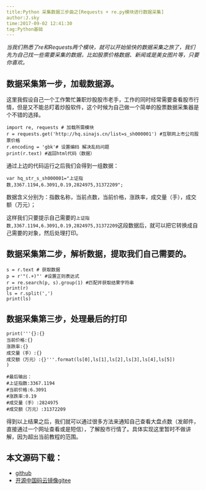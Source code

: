 ```yaml
---
title:Python 采集数据三步曲之[Requests + re.py模块进行数据采集]
author:J.sky
time:2017-09-02 12:41:30
tag:Python基础
---
```


_当我们熟悉了re和Requests两个模块，就可以开始愉快的数据采集之旅了，我们先为自己找一些需要采集的数据，比如股票价格数据、新闻或是美女图片等，只要你喜欢。_

## 数据采集第一步，加载数据源。

这里我假设自己一个工作繁忙兼职炒股股市老手，工作的同时经常需要查看股市行情，但是又不能总盯着炒股软件，这个时候为自己做一个简单的股票数据采集器是个不错的选择。

<pre><code class="python">import re, requests # 加载所需模块
r = requests.get('http://hq.sinajs.cn/list=s_sh000001') #互联网上市公司股票价格
r.encoding = 'gbk'# 设置编码 解决乱码问题
print(r.text) #返回html代码（数据）
</code></pre>

通过上边的代码运行之后我们会得到一组数据：

    var hq_str_s_sh000001="上证指数,3367.1194,6.3091,0.19,2824975,31372209";

数据含义分别为：指数名称，当前点数，当前价格，涨跌率，成交量（手），成交额（万元）；

这样我们只要提示自己需要的`上证指数,3367.1194,6.3091,0.19,2824975,31372209`这段数据后，就可以把它转换成自己需要的对象，然后处理打印。

## 数据采集第二步，解析数据，提取我们自己需要的。

<pre><code class="python">s = r.text # 获取数据
p = r'"(.+)"' #设置正则表达式
r = re.search(p, s).group(1) #匹配并获取结果字符串
print(r)
ls = r.split(',')
print(ls)
</code></pre>

## 数据采集第三步，处理最后的打印

<pre><code class="python">print('''{}:{}
当前价格:{}
涨跌率:{}
成交量（手）:{}
成交额（万元）:{}'''.format(ls[0],ls[1],ls[2],ls[3],ls[4],ls[5])
)

#最后输出：
#上证指数:3367.1194
#当前价格:6.3091
#涨跌率:0.19
#成交量（手）:2824975
#成交额（万元）:31372209
</code></pre>

得到以上结果之后，我们就可以通过很多方法来通知自己查看大盘点数（发邮件，直接通过一个网址查看或是短信），了解股市行情了。具体实现这里暂时不做讲解，因为超出当前教程的范围。

## 本文源码下载：

+ [github](https://github.com/bosichong/17python.com/tree/master/re)
+ [开源中国码云镜像gitee](https://gitee.com/J_Sky/17python.com/tree/master/re)
